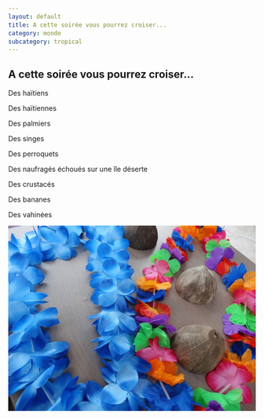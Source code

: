 ```yaml
---
layout: default
title: A cette soirée vous pourrez croiser...
category: monde
subcategory: tropical
---
```


## A cette soirée vous pourrez croiser...

Des haïtiens

Des haïtiennes

Des palmiers

Des singes

Des perroquets

Des naufragés échoués sur une île déserte

Des crustacés

Des bananes

Des vahinées

![deguisement](/assets/images/pages/DSC06423.jpg)
